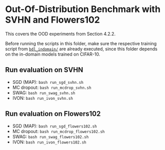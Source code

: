# Out-Of-Distribution Benchmark with SVHN and Flowers102

This covers the OOD experiments from Section 4.2.2.

Before running the scripts in this folder, make sure the respective training script from [`bdl_indomain/`](../bdl_indomain) are already executed, since this folder depends on the in-domain models trained on CIFAR-10.

## Run evaluation on SVHN

- SGD (MAP): `bash run_sgd_svhn.sh`
- MC dropout: `bash run_mcdrop_svhn.sh`
- SWAG: `bash run_swag_svhn.sh`
- IVON: `bash run_ivon_svhn.sh`

## Run evaluation on Flowers102

- SGD (MAP): `bash run_sgd_flowers102.sh`
- MC dropout: `bash run_mcdrop_flowers102.sh`
- SWAG: `bash run_swag_flowers102.sh`
- IVON: `bash run_ivon_flowers102.sh`